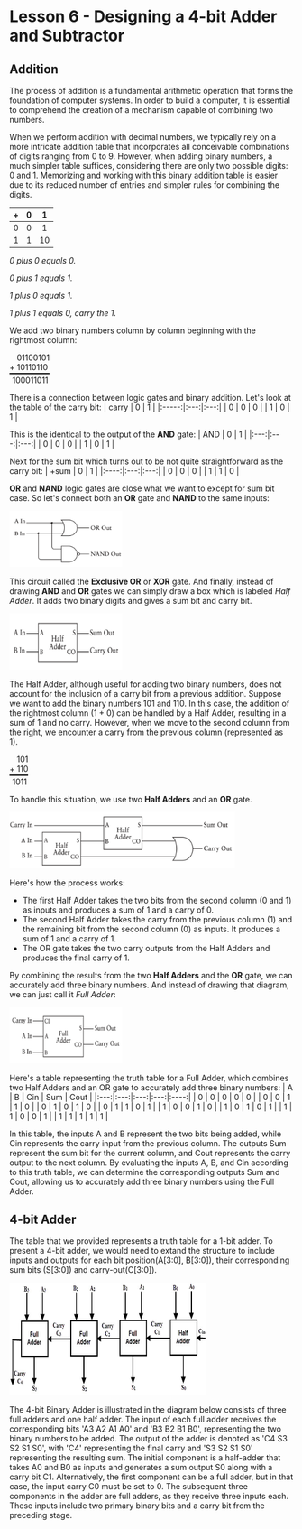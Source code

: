 # Lesson 6 - Designing a 4-bit Adder and Subtractor

## Addition

The process of addition is a fundamental arithmetic operation that forms the foundation of computer systems. In order to build a computer, it is essential to comprehend the creation of a mechanism capable of combining two numbers.

When we perform addition with decimal numbers, we typically rely on a more intricate addition table that incorporates all conceivable combinations of digits ranging from 0 to 9. However, when adding binary numbers, a much simpler table suffices, considering there are only two possible digits: 0 and 1. Memorizing and working with this binary addition table is easier due to its reduced number of entries and simpler rules for combining the digits.

|   +   |  0  |  1  |
|:-----:|:---:|:---:|
|   0   |  0  |  1  |
|   1   |  1  | 10  |

*0 plus 0 equals 0.*

*0 plus 1 equals 1.*

*1 plus 0 equals 1.*

*1 plus 1 equals 0, carry the 1.*


We add two binary numbers column by column beginning with the rightmost column:

<div style="border-bottom: solid 2px black; width: fit-content; padding-bottom: 2px">
<div style="text-indent: 13px"> 01100101</div>
<div>+  10110110</div>
</div>
<div style="margin-left: 5px; padding-top: 2px">100011011</div> 

There is a connection between logic gates and binary addition. Let's look at the table of the carry bit:
| carry |  0  |  1  |
|:-----:|:---:|:---:|
|   0   |  0  |  0  |
|   1   |  0  |  1  |

This is the identical to the output of the **AND** gate: 
| AND |  0  |  1  |
|:---:|:---:|:---:|
|  0  |  0  |  0  |
|  1  |  0  |  1  |

Next for the sum bit which turns out to be not quite straightforward as the carry bit: 
| +sum |  0  |  1  |
|:----:|:---:|:---:|
|   0  |  0  |  0  |
|   1  |  1  |  0  |

**OR** and **NAND** logic gates are close what we want to except for sum bit case. So let's connect both an **OR** gate and **NAND** to the same inputs:

<img src="assets/or_nand.png" width="200" height="100">

This circuit called the **Exclusive OR** or **XOR** gate. And finally, instead of drawing **AND** and **OR** gates we can simply draw a box which is labeled *Half Adder*. It adds two binary digits and gives a sum bit and carry bit. 

<img src="assets/half_adder.png" width="200" height="100">

The Half Adder, although useful for adding two binary numbers, does not account for the inclusion of a carry bit from a previous addition. Suppose we want to add the binary numbers 101 and 110. In this case, the addition of the rightmost column (1 + 0) can be handled by a Half Adder, resulting in a sum of 1 and no carry. However, when we move to the second column from the right, we encounter a carry from the previous column (represented as 1).

<div style="border-bottom: solid 2px black; width: fit-content; padding-bottom: 2px">
<div style="text-indent: 13px">101</div>
<div>+ 110</div>
</div>
<div style="margin-left: 5px; padding-top: 2px">1011</div> 

To handle this situation, we use two **Half Adders** and an **OR** gate.

<img src="assets/two_half_adders.png" width="400" height="100">

Here's how the process works: 
<ul>
  <li>The first Half Adder takes the two bits from the second column (0 and 1) as inputs and produces a sum of 1 and a carry of 0.</li>
  <li>The second Half Adder takes the carry from the previous column (1) and the remaining bit from the second column (0) as inputs. It produces a sum of 1 and a carry of 1.</li>
  <li>The OR gate takes the two carry outputs from the Half Adders and produces the final carry of 1.</li>
</ul>

By combining the results from the two **Half Adders** and the **OR** gate, we can accurately add three binary numbers. And instead of drawing that diagram, we can just call it *Full Adder*: 

<img src="assets/full_adder.png" width="200" height="100">

Here's a table representing the truth table for a Full Adder, which combines two Half Adders and an OR gate to accurately add three binary numbers:
|  A  |  B  | Cin | Sum | Cout |
|:---:|:---:|:---:|:---:|:----:|
|  0  |  0  |  0  |  0  |   0  |
|  0  |  0  |  1  |  1  |   0  |
|  0  |  1  |  0  |  1  |   0  |
|  0  |  1  |  1  |  0  |   1  |
|  1  |  0  |  0  |  1  |   0  |
|  1  |  0  |  1  |  0  |   1  |
|  1  |  1  |  0  |  0  |   1  |
|  1  |  1  |  1  |  1  |   1  |

In this table, the inputs A and B represent the two bits being added, while Cin represents the carry input from the previous column. The outputs Sum represent the sum bit for the current column, and Cout represents the carry output to the next column. By evaluating the inputs A, B, and Cin according to this truth table, we can determine the corresponding outputs Sum and Cout, allowing us to accurately add three binary numbers using the Full Adder.

## 4-bit Adder 

The table that we provided represents a truth table for a 1-bit adder. To present a 4-bit adder, we would need to extand the structure to include inputs and outputs for each bit position(A[3:0], B[3:0]), their corresponding sum bits (S[3:0]) and carry-out(C[3:0]).

<img src="assets/4_bit_adder.jpg" width="350" height="200">

 The 4-bit Binary Adder is illustrated in the diagram below consists of three full adders and one half adder. The input of each full adder receives the corresponding bits 'A3 A2 A1 A0' and 'B3 B2 B1 B0', representing the two binary numbers to be added. The output of the adder is denoted as 'C4 S3 S2 S1 S0', with 'C4' representing the final carry and 'S3 S2 S1 S0' representing the resulting sum. The initial component is a half-adder that takes A0 and B0 as inputs and generates a sum output S0 along with a carry bit C1. Alternatively, the first component can be a full adder, but in that case, the input carry C0 must be set to 0. The subsequent three components in the adder are full adders, as they receive three inputs each. These inputs include two primary binary bits and a carry bit from the preceding stage. 